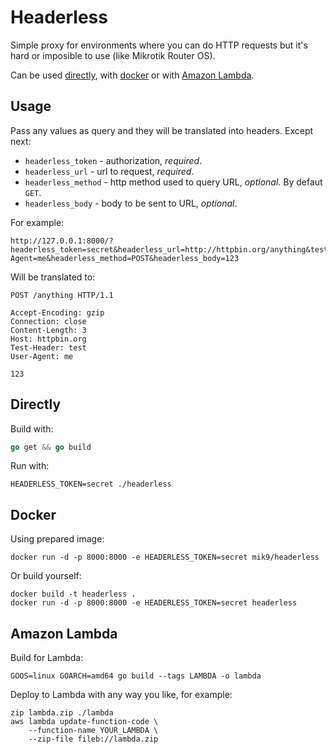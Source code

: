 # Headerless

Simple proxy for environments where you can do HTTP
requests but it's hard or imposible to use (like Mikrotik Router OS).

Can be used [directly](#directly), with [docker](#docker) or with [Amazon Lambda](#amazon-lambda).

## Usage

Pass any values as query and they will be translated into headers.
Except next:
* `headerless_token` - authorization, _required_.
* `headerless_url` - url to request, _required_.
* `headerless_method` - http method used to query URL, _optional_. By defaut `GET`.
* `headerless_body` - body to be sent to URL, _optional_.

For example:
```
http://127.0.0.1:8000/?headerless_token=secret&headerless_url=http://httpbin.org/anything&test_header=test&User-Agent=me&headerless_method=POST&headerless_body=123
```
Will be translated to:
```
POST /anything HTTP/1.1

Accept-Encoding: gzip
Connection: close
Content-Length: 3
Host: httpbin.org
Test-Header: test
User-Agent: me

123
```

## Directly

Build with:
```go
go get && go build
```

Run with:
```
HEADERLESS_TOKEN=secret ./headerless
```

## Docker
Using prepared image:
```
docker run -d -p 8000:8000 -e HEADERLESS_TOKEN=secret mik9/headerless
```

Or build yourself:
```
docker build -t headerless .
docker run -d -p 8000:8000 -e HEADERLESS_TOKEN=secret headerless
```

## Amazon Lambda

Build for Lambda:
```
GOOS=linux GOARCH=amd64 go build --tags LAMBDA -o lambda
```

Deploy to Lambda with any way you like, for example:
```
zip lambda.zip ./lambda
aws lambda update-function-code \
    --function-name YOUR_LAMBDA \
    --zip-file fileb://lambda.zip
```
